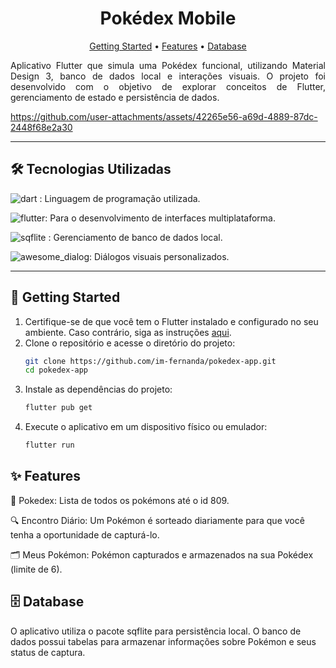 [FLUTTER_BADGE]: https://img.shields.io/badge/flutter-%2302569B.svg?style=for-the-badge&logo=flutter&logoColor=white
[DART_BADGE]: https://img.shields.io/badge/dart-%230175C2.svg?style=for-the-badge&logo=dart&logoColor=white
[SQFLITE_BADGE]: https://img.shields.io/badge/sqflite-%2312100E.svg?style=for-the-badge&logo=sqlite&logoColor=white
[AWESOME_DIALOG_BADGE]: https://img.shields.io/badge/awesome--dialog-%23FF4500.svg?style=for-the-badge


<h1 align="center" style="font-weight: bold;"> Pokédex Mobile </h1>


<p align="center">
  <a href="#started">Getting Started</a> • 
  <a href="#features">Features</a> • 
  <a href="#database">Database</a>
</p>

<p align="justify">
Aplicativo Flutter que simula uma Pokédex funcional, utilizando Material Design 3, banco de dados local e interações visuais. O projeto foi desenvolvido com o objetivo de explorar conceitos de Flutter, gerenciamento de estado e persistência de dados.
</p>


https://github.com/user-attachments/assets/42265e56-a69d-4889-87dc-2448f68e2a30




---  

<h2 id="tech">🛠️ Tecnologias Utilizadas</h2>

![dart][DART_BADGE] : Linguagem de programação utilizada.

![flutter][FLUTTER_BADGE]: Para o desenvolvimento de interfaces multiplataforma.

![sqflite][SQFLITE_BADGE] : Gerenciamento de banco de dados local.

![awesome_dialog][AWESOME_DIALOG_BADGE]: Diálogos visuais personalizados.

---

<h2 id="started">🚀 Getting Started</h2>

1. Certifique-se de que você tem o Flutter instalado e configurado no seu ambiente. Caso contrário, siga as instruções [aqui](https://docs.flutter.dev/get-started/install).
2. Clone o repositório e acesse o diretório do projeto:
   ```bash
   git clone https://github.com/im-fernanda/pokedex-app.git
   cd pokedex-app
3. Instale as dependências do projeto:
    ```bash
    flutter pub get
4. Execute o aplicativo em um dispositivo físico ou emulador:
    ```bash  
    flutter run

<h2 id="features">✨ Features</h2>
<p>📂 Pokedex: Lista de todos os pokémons até o id 809. </p>

<p>🔍 Encontro Diário: Um Pokémon é sorteado diariamente para que você tenha a oportunidade de capturá-lo.</p>

<p>🗂️ Meus Pokémon: Pokémon capturados e armazenados na sua Pokédex (limite de 6).</p>



<h2 id="database">🗄️ Database </h2>

O aplicativo utiliza o pacote sqflite para persistência local. O banco de dados possui tabelas para armazenar informações sobre Pokémon e seus status de captura.


